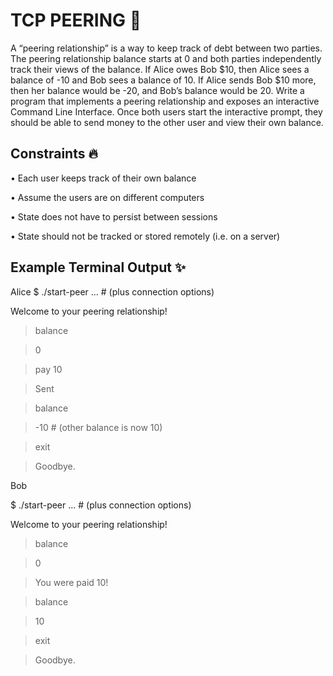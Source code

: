# TCP PEERING 📝

A “peering relationship” is a way to keep track of debt between two parties. The peering relationship balance starts at 0 and both parties independently track their views of the balance. If Alice owes Bob $10, then Alice sees a balance of -10 and Bob sees a balance of 10. If Alice sends Bob $10 more, then her balance would be -20, and Bob’s balance would be 20.
Write a program that implements a peering relationship and exposes an interactive Command Line Interface. Once both users start the interactive prompt, they should be able to send money to the other user and view their own balance.

## Constraints 🔥

• Each user keeps track of their own balance

• Assume the users are on different computers

• State does not have to persist between sessions

• State should not be tracked or stored remotely (i.e. on a server)

## Example Terminal Output ✨

Alice
$ ./start-peer ... # (plus connection options)

Welcome to your peering relationship!

> balance

> 0

> pay 10

> Sent

> balance

> -10 # (other balance is now 10)

> exit

> Goodbye.

Bob

$ ./start-peer ... # (plus connection options)

Welcome to your peering relationship!

> balance

> 0

> You were paid 10!

> balance

> 10

> exit

> Goodbye.
